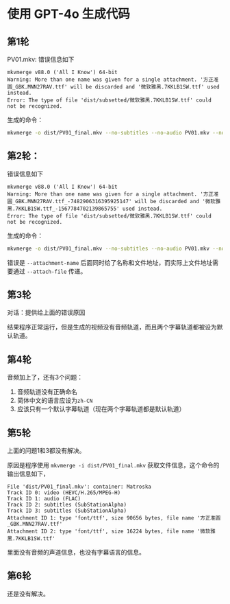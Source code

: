 # 使用 GPT-4o 生成代码

## 第1轮

PV01.mkv: 错误信息如下

```
mkvmerge v88.0 ('All I Know') 64-bit
Warning: More than one name was given for a single attachment. '方正准圆_GBK.MNN27RAV.ttf' will be discarded and '微软雅黑.7KKLB1SW.ttf' used instead.
Error: The type of file 'dist/subsetted/微软雅黑.7KKLB1SW.ttf' could not be recognized.
```

生成的命令：

```bash
mkvmerge -o dist/PV01_final.mkv --no-subtitles --no-audio PV01.mkv --no-audio --no-video --no-chapters PV01.mkv --language 0:zh --track-name 0:Simplified Chinese dist/subsetted/PV01.SC.ass --language 0:zh-TW --track-name 0:Traditional Chinese dist/subsetted/PV01.TC.ass --attachment-name 方正准圆_GBK.MNN27RAV.ttf dist/subsetted/方正准圆_GBK.MNN27RAV.ttf --attachment-name 微软雅黑.7KKLB1SW.ttf dist/subsetted/微软雅黑.7KKLB1SW.ttf
```

## 第2轮：

错误信息如下

```
mkvmerge v88.0 ('All I Know') 64-bit
Warning: More than one name was given for a single attachment. '方正准圆_GBK.MNN27RAV.ttf_-7482906316395925147' will be discarded and '微软雅黑.7KKLB1SW.ttf_-1567784702139865755' used instead.
Error: The type of file 'dist/subsetted/微软雅黑.7KKLB1SW.ttf' could not be recognized.
```

生成的命令：

```bash
mkvmerge -o dist/PV01_final.mkv --no-subtitles --no-audio PV01.mkv --no-audio --no-video --no-chapters PV01.mkv --language 0:zh --track-name 0:Simplified Chinese dist/subsetted/PV01.SC.ass --language 0:zh-TW --track-name 0:Traditional Chinese dist/subsetted/PV01.TC.ass --attachment-name 方正准圆_GBK.MNN27RAV.ttf_-7482906316395925147 dist/subsetted/方正准圆_GBK.MNN27RAV.ttf --attachment-name 微软雅黑.7KKLB1SW.ttf_-1567784702139865755 dist/subsetted/微软雅黑.7KKLB1SW.ttf
```

错误是 `--attachment-name` 后面同时给了名称和文件地址，而实际上文件地址需要通过 `--attach-file` 传递。

## 第3轮

对话：提供给上面的错误原因

结果程序正常运行，但是生成的视频没有音频轨道，而且两个字幕轨道都被设为默认轨道。

## 第4轮

音频加上了，还有3个问题：

1. 音频轨道没有正确命名
2. 简体中文的语言应设为`zh-CN`
3. 应该只有一个默认字幕轨道（现在两个字幕轨道都是默认轨道）

## 第5轮

上面的问题1和3都没有解决。

原因是程序使用 `mkvmerge -i dist/PV01_final.mkv` 获取文件信息，这个命令的输出信息如下，
```
File 'dist/PV01_final.mkv': container: Matroska
Track ID 0: video (HEVC/H.265/MPEG-H)
Track ID 1: audio (FLAC)
Track ID 2: subtitles (SubStationAlpha)
Track ID 3: subtitles (SubStationAlpha)
Attachment ID 1: type 'font/ttf', size 90656 bytes, file name '方正准圆_GBK.MNN27RAV.ttf'
Attachment ID 2: type 'font/ttf', size 16224 bytes, file name '微软雅黑.7KKLB1SW.ttf'
```
里面没有音频的声道信息，也没有字幕语言的信息。

## 第6轮

还是没有解决。
